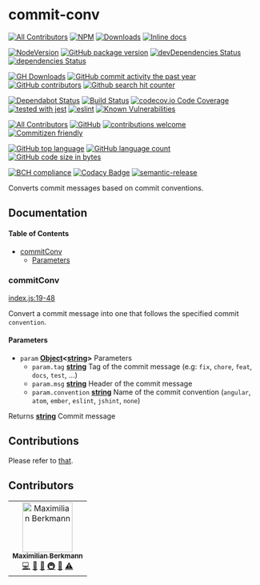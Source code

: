 # commit-conv

[![All Contributors](https://img.shields.io/badge/all_contributors-1-orange.svg?style=flat-square)](#contributors)
[![NPM](https://nodei.co/npm/commit-conv.png)](https://nodei.co/npm//)
[![Downloads](https://img.shields.io/npm/dm/commit-conv.svg)](https://npmcharts.com/compare/commit-conv?minimal=true)
[![Inline docs](http://inch-ci.org/github/Berkmann18/commit-conv.svg?branch=master)](http://inch-ci.org/github/Berkmann18/commit-conv)

[![NodeVersion](https://img.shields.io/node/v/commit-conv.svg)](https://github.com/Berkmann18/commit-conv)
[![GitHub package version](https://img.shields.io/github/package-json/v/Berkmann18/commit-conv.svg)](https://github.com/Berkmann18/commit-conv)
[![devDependencies Status](https://david-dm.org/berkmann18/commit-conv/dev-status.svg)](https://david-dm.org/berkmann18/commit-conv?type=dev)
[![dependencies Status](https://david-dm.org/berkmann18/commit-conv/status.svg)](https://david-dm.org/berkmann18/commit-conv)

[![GH Downloads](https://img.shields.io/github/downloads/Berkmann18/commit-conv/total.svg)](https://github.com/Berkmann18/commit-conv/network/members)
[![GitHub commit activity the past year](https://img.shields.io/github/commit-activity/y/Berkmann18/commit-conv.svg)](https://github.com/Berkmann18/commit-conv/graphs/commit-activity)
[![GitHub contributors](https://img.shields.io/github/contributors/Berkmann18/commit-conv.svg)](https://github.com/Berkmann18/commit-conv/graphs/contributors)
[![Github search hit counter](https://img.shields.io/github/search/Berkmann18/commit-conv/goto.svg)](https://github.com/Berkmann18/commit-conv/graphs/traffic)

[![Dependabot Status](https://api.dependabot.com/badges/status?host=github&repo=Berkmann18/commit-conv)](https://dependabot.com)
[![Build Status](https://travis-ci.org/Berkmann18/commit-conv.svg?branch=master)](https://travis-ci.org/Berkmann18/commit-conv)
[![codecov.io Code Coverage](https://img.shields.io/codecov/c/github/Berkmann18/commit-conv.svg?maxAge=2592000)](https://codecov.io/github/Berkmann18/commit-conv?branch=master)
[![tested with jest](https://img.shields.io/badge/tested_with-jest-99424f.svg)](https://github.com/facebook/jest)
[![eslint](https://aleen42.github.io/badges/src/eslint.svg)](./eslintrc.json)
[![Known Vulnerabilities](https://snyk.io/test/github/Berkmann18/commit-conv/badge.svg?targetFile=package.json)](https://snyk.io/test/github/Berkmann18/commit-conv?targetFile=package.json)

[![All Contributors](https://img.shields.io/badge/all_contributors-4-orange.svg?style=flat-square)](#contributors)
[![GitHub](https://img.shields.io/github/license/Berkmann18/commit-conv.svg)](https://github.com/Berkmann18/commit-conv/blob/master/LICENSE)
[![contributions welcome](https://img.shields.io/badge/contributions-welcome-brightgreen.svg?style=flat)](https://github.com/Berkmann18/commit-conv/issues)
[![Commitizen friendly](https://img.shields.io/badge/commitizen-friendly-brightgreen.svg)](http://commitizen.github.io/cz-cli/)

[![GitHub top language](https://img.shields.io/github/languages/top/Berkmann18/commit-conv.svg)](https://github.com/Berkmann18/commit-conv)
[![GitHub language count](https://img.shields.io/github/languages/count/Berkmann18/commit-conv.svg)](https://github.com/Berkmann18/commit-conv)
[![GitHub code size in bytes](https://img.shields.io/github/languages/code-size/Berkmann18/commit-conv.svg)](https://github.com/Berkmann18/commit-conv)

[![BCH compliance](https://bettercodehub.com/edge/badge/Berkmann18/commit-conv?branch=master)](https://bettercodehub.com/)
[![Codacy Badge](https://api.codacy.com/project/badge/Grade/a772e53fef984a558ef4741392bd926d)](https://www.codacy.com/app/maxieberkmann/commit-conv?utm_source=github.com&utm_medium=referral&utm_content=Berkmann18/commit-conv&utm_campaign=Badge_Grade)
[![semantic-release](https://img.shields.io/badge/%20%20%F0%9F%93%A6%F0%9F%9A%80-semantic--release-e10079.svg)](https://github.com/semantic-release/semantic-release)

Converts commit messages based on commit conventions.

## Documentation

<!-- Generated by documentation.js. Update this documentation by updating the source code. -->

#### Table of Contents

-   [commitConv](#commitconv)
    -   [Parameters](#parameters)

### commitConv

[index.js:19-48](https://Berkmann18@github.com/Berkmann18/commit-conv/blob/4a216d4e3f148b074c40f7e9026af9135f3c58c3/index.js#L19-L48 "Source code on GitHub")

Convert a commit message into one that follows the specified commit `convention`.

#### Parameters

-   `param` **[Object](https://developer.mozilla.org/docs/Web/JavaScript/Reference/Global_Objects/Object)&lt;[string](https://developer.mozilla.org/docs/Web/JavaScript/Reference/Global_Objects/String)>** Parameters
    -   `param.tag` **[string](https://developer.mozilla.org/docs/Web/JavaScript/Reference/Global_Objects/String)** Tag of the commit message (e.g: `fix`, `chore`, `feat`, `docs`, `test`, ...)
    -   `param.msg` **[string](https://developer.mozilla.org/docs/Web/JavaScript/Reference/Global_Objects/String)** Header of the commit message
    -   `param.convention` **[string](https://developer.mozilla.org/docs/Web/JavaScript/Reference/Global_Objects/String)** Name of the commit convention (`angular`, `atom`, `ember`, `eslint`, `jshint`, `none`)

Returns **[string](https://developer.mozilla.org/docs/Web/JavaScript/Reference/Global_Objects/String)** Commit message

## Contributions

Please refer to [that](.github/CONTRIBUTING.md).

## Contributors

<!-- ALL-CONTRIBUTORS-LIST:START - Do not remove or modify this section -->
<!-- prettier-ignore -->
<table><tr><td align="center"><a href="http://maxcubing.wordpress.com"><img src="https://avatars0.githubusercontent.com/u/8260834?v=4" width="100px;" alt="Maximilian Berkmann"/><br /><sub><b>Maximilian Berkmann</b></sub></a><br /><a href="https://github.com/Berkmann18/commit-conv/commits?author=Berkmann18" title="Code">💻</a> <a href="https://github.com/Berkmann18/commit-conv/commits?author=Berkmann18" title="Documentation">📖</a> <a href="#ideas-Berkmann18" title="Ideas, Planning, & Feedback">🤔</a> <a href="#infra-Berkmann18" title="Infrastructure (Hosting, Build-Tools, etc)">🚇</a> <a href="#maintenance-Berkmann18" title="Maintenance">🚧</a> <a href="https://github.com/Berkmann18/commit-conv/commits?author=Berkmann18" title="Tests">⚠️</a></td></tr></table>

<!-- ALL-CONTRIBUTORS-LIST:END -->
